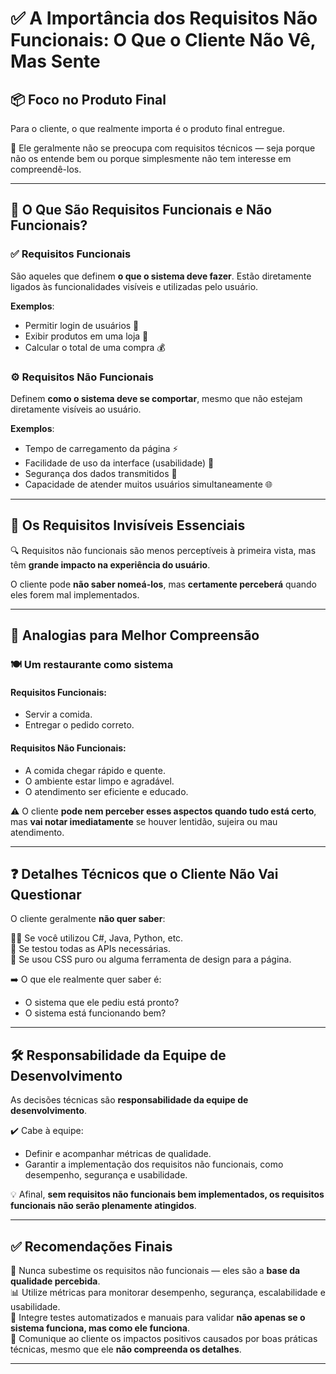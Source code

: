 # ✅ A Importância dos Requisitos Não Funcionais: O Que o Cliente Não Vê, Mas Sente

## 📦 Foco no Produto Final
Para o cliente, o que realmente importa é o produto final entregue.

💬 Ele geralmente não se preocupa com requisitos técnicos — seja porque não os entende bem ou porque simplesmente não tem interesse em compreendê-los.

---

## 🧩 O Que São Requisitos Funcionais e Não Funcionais?

### ✅ Requisitos Funcionais
São aqueles que definem **o que o sistema deve fazer**. Estão diretamente ligados às funcionalidades visíveis e utilizadas pelo usuário.

**Exemplos**:
- Permitir login de usuários 🔐  
- Exibir produtos em uma loja 🛒  
- Calcular o total de uma compra 💰  

### ⚙️ Requisitos Não Funcionais
Definem **como o sistema deve se comportar**, mesmo que não estejam diretamente visíveis ao usuário.

**Exemplos**:
- Tempo de carregamento da página ⚡  
- Facilidade de uso da interface (usabilidade) 🎯  
- Segurança dos dados transmitidos 🔐  
- Capacidade de atender muitos usuários simultaneamente 🌐  

---

## 👀 Os Requisitos Invisíveis Essenciais
🔍 Requisitos não funcionais são menos perceptíveis à primeira vista, mas têm **grande impacto na experiência do usuário**.

O cliente pode **não saber nomeá-los**, mas **certamente perceberá** quando eles forem mal implementados.

---

## 🧠 Analogias para Melhor Compreensão

### 🍽️ Um restaurante como sistema

#### Requisitos Funcionais:
- Servir a comida.
- Entregar o pedido correto.

#### Requisitos Não Funcionais:
- A comida chegar rápido e quente.
- O ambiente estar limpo e agradável.
- O atendimento ser eficiente e educado.

⚠️ O cliente **pode nem perceber esses aspectos quando tudo está certo**,  
mas **vai notar imediatamente** se houver lentidão, sujeira ou mau atendimento.

---

## ❓ Detalhes Técnicos que o Cliente Não Vai Questionar

O cliente geralmente **não quer saber**:

🧑‍💻 Se você utilizou C#, Java, Python, etc.  
🔌 Se testou todas as APIs necessárias.  
🎨 Se usou CSS puro ou alguma ferramenta de design para a página.  

➡️ O que ele realmente quer saber é:

- O sistema que ele pediu está pronto?  
- O sistema está funcionando bem?

---

## 🛠️ Responsabilidade da Equipe de Desenvolvimento

As decisões técnicas são **responsabilidade da equipe de desenvolvimento**.

✔️ Cabe à equipe:
- Definir e acompanhar métricas de qualidade.
- Garantir a implementação dos requisitos não funcionais, como desempenho, segurança e usabilidade.

💡 Afinal, **sem requisitos não funcionais bem implementados, os requisitos funcionais não serão plenamente atingidos**.

---

## ✅ Recomendações Finais

📌 Nunca subestime os requisitos não funcionais — eles são a **base da qualidade percebida**.  
📊 Utilize métricas para monitorar desempenho, segurança, escalabilidade e usabilidade.  
🧪 Integre testes automatizados e manuais para validar **não apenas se o sistema funciona, mas como ele funciona**.  
🤝 Comunique ao cliente os impactos positivos causados por boas práticas técnicas, mesmo que ele **não compreenda os detalhes**.

---
